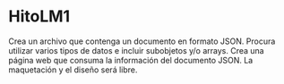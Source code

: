 # HitoLM1
Crea un archivo que contenga un documento en formato JSON. Procura utilizar varios tipos de
datos e incluir subobjetos y/o arrays.
Crea una página web que consuma la información del documento JSON.
La maquetación y el diseño será libre.
